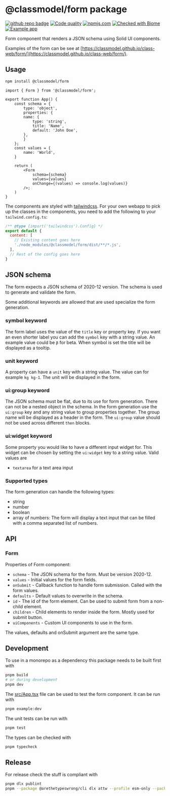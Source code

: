 # @classmodel/form package

[![github repo badge](https://img.shields.io/badge/github-repo-000.svg?logo=github&labelColor=gray&color=blue)]([https://github.com//classmodel/class-web](https://github.com//classmodel/class-web))
[![Code quality](https://github.com/classmodel/class-web/actions/workflows/quality.yml/badge.svg)](https://github.com/classmodel/class-web/actions/workflows/quality.yml)
[![npmjs.com](https://img.shields.io/npm/v/@classmodel/form.svg?style=flat)](https://www.npmjs.com/package/@classmodel/form)
[![Checked with Biome](https://img.shields.io/badge/Checked_with-Biome-60a5fa?style=flat&logo=biome)](https://biomejs.dev)
[![Example app](https://img.shields.io/badge/docs-blue)](https://classmodel.github.io/class-web/form/)

Form component that renders a JSON schema using Solid UI components.

Examples of the form can be see at [https://classmodel.github.io/class-web/form/](https://classmodel.github.io/class-web/form/).

## Usage

```bash
npm install @classmodel/form
```

```tsx
import { Form } from '@classmodel/form';

export function App() {
    const schema = {
        type: 'object',
        properties: {
        name: {
            type: 'string',
            title: 'Name',
            default: 'John Doe',
        },
        }
    };
    const values = {
        name: 'World',
    }

    return (
        <Form
            schema={schema}
            values={values}
            onChange={(values) => console.log(values)}
        />;
    )
}
```

The components are styled with [tailwindcss](https://tailwindcss.com/).
For your own webapp to pick up the classes in the components, you need to add the following to your
 `tailwind.config.ts`:

```js
/** @type {import('tailwindcss').Config} */
export default {
  content: [
    // Existing content goes here
    './node_modules/@classmodel/form/dist/**/*.js',
  ],
  // Rest of the config goes here
}
```

## JSON schema

The form expects a JSON schema of 2020-12 version. The schema is used to generate and validate the form.

Some additional keywords are allowed that are used specialize the form generation.

### symbol keyword

The form label uses the value of the `title` key or property key.
If you want an even shorter label you can add the `symbol` key with a string value.
An example value could be `β` for beta.
When symbol is set the title will be displayed as a tooltip.

### unit keyword

A property can have a `unit` key with a string value. The value can for example
`kg kg-1`. The unit will be displayed in the form.

### ui:group keyword

The JSON schema must be flat, due to its use for form generation. There can not be a nested object in the schema.
In the form generation use the `ui:group` key and any string value to group properties together. 
The group name will be displayed as a header in the form. The `ui:group` value should not be used across different `then` blocks.

### ui:widget keyword

Some property you would like to have a different input widget for. This widget can be chosen by setting the `ui:widget` key to a string value. Valid values are

- `textarea` for a text area input

### Supported types

The form generation can handle the following types:

- string
- number
- boolean
- array of numbers: The form will display a text input that can be filled with a comma separated list of numbers.

## API

### Form

Properties of Form component:

- `schema` - The JSON schema for the form. Must be version 2020-12.
- `values` - Initial values for the form fields.
- `onSubmit` - Callback function to handle form submission. Called with the form values.
- `defaults` - Default values to overwrite in the schema.
- `id` - The id of the form element. Can be used to submit form from a non-child element.
- `children` - Child elements to render inside the form. Mostly used for submit button.
- `uiComponents` - Custom UI components to use in the form.

The values, defaults and onSubmit argument are the same type.

## Development

To use in a monorepo as a dependency this package needs to be built first with

```bash
pnpm build
# or during development
pnpm dev
```

The [src/App.tsx](src/App.tsx) file can be used to test the form component.
It can be run with

```bash
pnpm example:dev
```

The unit tests can be run with

```bash
pnpm test
```

The types can be checked with

```bash
pnpm typecheck
```

## Release

For release check the stuff is compliant with

```bash
pnpm dlx publint
pnpm --package @arethetypeswrong/cli dlx attw --profile esm-only --pack .
```